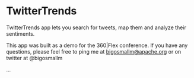 TwitterTrends
=============

TwitterTrends app lets you search for tweets, map them and analyze their sentiments.  

This app was built as a demo for the 360|Flex conference.  If you have any questions, please feel free to ping me at bigosmallm@apache.org or on twitter at @bigosmallm


...
